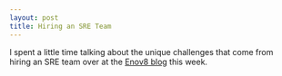 ```yaml
---
layout: post
title: Hiring an SRE Team
---
```


I spent a little time talking about the unique challenges that come from hiring an SRE team
over at the [Enov8 blog](https://www.enov8.com/blog/hiring-an-sre-team/) this week.
